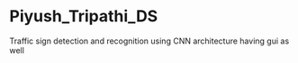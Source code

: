 # Piyush_Tripathi_DS
Traffic sign detection and recognition using CNN architecture having gui as well 

